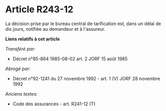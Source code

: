 # Article R243-12

La décision prise par le bureau central de tarification est, dans un délai de dix jours, notifiée au demandeur et à
l'assureur.

**Liens relatifs à cet article**

_Transféré par_:

  - Décret n°85-864 1985-08-02 art. 2 JORF 15 août 1985

_Abrogé par_:

  - Décret n°92-1241 du 27 novembre 1992 - art. 1 (V) JORF 28 novembre 1992

_Anciens textes_:

  - Code des assurances - art. R241-12 (T)
